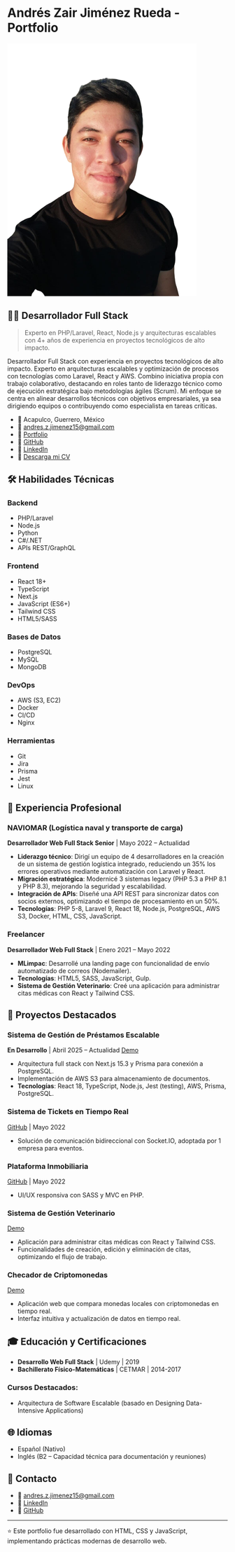 # Andrés Zair Jiménez Rueda - Portfolio

![Banner del Portfolio](assets/img/perfil.png)

## 👨‍💻 Desarrollador Full Stack

> Experto en PHP/Laravel, React, Node.js y arquitecturas escalables con 4+ años de experiencia en proyectos tecnológicos de alto impacto.

Desarrollador Full Stack con experiencia en proyectos tecnológicos de alto impacto. Experto en arquitecturas escalables y optimización de procesos con tecnologías como Laravel, React y AWS. Combino iniciativa propia con trabajo colaborativo, destacando en roles tanto de liderazgo técnico como de ejecución estratégica bajo metodologías ágiles (Scrum). Mi enfoque se centra en alinear desarrollos técnicos con objetivos empresariales, ya sea dirigiendo equipos o contribuyendo como especialista en tareas críticas.

- 📍 Acapulco, Guerrero, México
- 📧 [andres.z.jimenez15@gmail.com](mailto:andres.z.jimenez15@gmail.com)
- 🔗 [Portfolio](https://zairrueda.github.io/Zair-Rueda)
- 💼 [GitHub](https://github.com/ZairRueda)
- 🔎 [LinkedIn](https://www.linkedin.com/in/andres-zair-jimenez-rueda-029262174/)
- 📄 [Descarga mi CV](assets/pdf/CV-Zair.pdf)

## 🛠️ Habilidades Técnicas

### Backend
- PHP/Laravel
- Node.js
- Python
- C#/.NET
- APIs REST/GraphQL

### Frontend
- React 18+
- TypeScript
- Next.js
- JavaScript (ES6+)
- Tailwind CSS
- HTML5/SASS

### Bases de Datos
- PostgreSQL
- MySQL
- MongoDB

### DevOps
- AWS (S3, EC2)
- Docker
- CI/CD
- Nginx

### Herramientas
- Git
- Jira
- Prisma
- Jest
- Linux

## 💼 Experiencia Profesional

### NAVIOMAR (Logística naval y transporte de carga)
**Desarrollador Web Full Stack Senior** | Mayo 2022 – Actualidad

- **Liderazgo técnico**: Dirigí un equipo de 4 desarrolladores en la creación de un sistema de gestión logística integrado, reduciendo un 35% los errores operativos mediante automatización con Laravel y React.
- **Migración estratégica**: Modernicé 3 sistemas legacy (PHP 5.3 a PHP 8.1 y PHP 8.3), mejorando la seguridad y escalabilidad.
- **Integración de APIs**: Diseñé una API REST para sincronizar datos con socios externos, optimizando el tiempo de procesamiento en un 50%.
- **Tecnologías**: PHP 5-8, Laravel 9, React 18, Node.js, PostgreSQL, AWS S3, Docker, HTML, CSS, JavaScript.

### Freelancer
**Desarrollador Web Full Stack** | Enero 2021 – Mayo 2022

- **MLimpac**: Desarrollé una landing page con funcionalidad de envío automatizado de correos (Nodemailer).
- **Tecnologías**: HTML5, SASS, JavaScript, Gulp.
- **Sistema de Gestión Veterinario**: Creé una aplicación para administrar citas médicas con React y Tailwind CSS.

## 🚀 Proyectos Destacados

### Sistema de Gestión de Préstamos Escalable
**En Desarrollo** | Abril 2025 – Actualidad
[Demo](https://loan-management-system-production.up.railway.app/)

- Arquitectura full stack con Next.js 15.3 y Prisma para conexión a PostgreSQL.
- Implementación de AWS S3 para almacenamiento de documentos.
- **Tecnologías**: React 18, TypeScript, Node.js, Jest (testing), AWS, Prisma, PostgreSQL.

### Sistema de Tickets en Tiempo Real
[GitHub](https://github.com/ZairRueda/Ticket-System) | Mayo 2022

- Solución de comunicación bidireccional con Socket.IO, adoptada por 1 empresa para eventos.

### Plataforma Inmobiliaria
[GitHub](https://github.com/ZairRueda/Real-State-Project) | Mayo 2022

- UI/UX responsiva con SASS y MVC en PHP.

### Sistema de Gestión Veterinario
[Demo](https://veterinary-record-patients.vercel.app/)

- Aplicación para administrar citas médicas con React y Tailwind CSS.
- Funcionalidades de creación, edición y eliminación de citas, optimizando el flujo de trabajo.

### Checador de Criptomonedas
[Demo](https://crypto-checker-react-f0ettzx7f-zairrueda.vercel.app/)

- Aplicación web que compara monedas locales con criptomonedas en tiempo real.
- Interfaz intuitiva y actualización de datos en tiempo real.

## 🎓 Educación y Certificaciones

- **Desarrollo Web Full Stack** | Udemy | 2019
- **Bachillerato Físico-Matemáticas** | CETMAR | 2014-2017

### Cursos Destacados:
- Arquitectura de Software Escalable (basado en Designing Data-Intensive Applications)

## 🌐 Idiomas

- Español (Nativo)
- Inglés (B2 – Capacidad técnica para documentación y reuniones)

## 📱 Contacto

- 📧 [andres.z.jimenez15@gmail.com](mailto:andres.z.jimenez15@gmail.com)
- 💼 [LinkedIn](https://www.linkedin.com/in/andres-zair-jimenez-rueda-029262174/)
- 🔗 [GitHub](https://github.com/ZairRueda)

---

⭐️ Este portfolio fue desarrollado con HTML, CSS y JavaScript, implementando prácticas modernas de desarrollo web.
